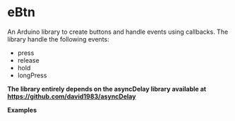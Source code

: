# eBtn
An Arduino library to create buttons and handle events using callbacks.
The library handle the following events:

- press
- release
- hold
- longPress

**The library entirely depends on the asyncDelay library available at https://github.com/david1983/asyncDelay**

**Examples**


